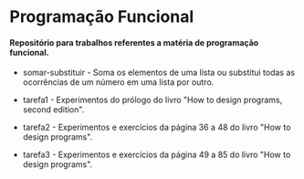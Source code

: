 # Programação Funcional
<h4>Repositório para trabalhos referentes a matéria de programação funcional.</h4>

* somar-substituir - Soma os elementos de uma lista ou substitui todas as ocorrências de um número em uma lista por outro.

* tarefa1 - Experimentos do prólogo do livro "How to design programs, second edition".

* tarefa2 - Experimentos e exercícios da página 36 a 48 do livro "How to design programs".

* tarefa3 - Experimentos e exercícios da página 49 a 85 do livro "How to design programs".
